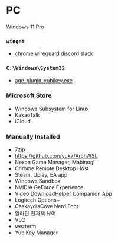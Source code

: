 PC
========
Windows 11 Pro

### `winget`
- chrome wireguard discord slack

### `C:\Windows\System32`
- [age-plugin-yubikey.exe](https://github.com/str4d/age-plugin-yubikey)

### Microsoft Store
- Windows Subsystem for Linux
- KakaoTalk
- iCloud

### Manually Installed
- 7zip
- https://github.com/yuk7/ArchWSL
- Nexon Game Manager, Mabinogi
- Chrome Remote Desktop Host
- Steam, Uplay, EA app
- Windows Sandbox
- NVIDIA GeForce Experience
- Video DownloadHelper Companion App
- Logitech Options+
- CaskaydiaCove Nerd Font
- 알라딘 전자책 뷰어
- VLC
- wezterm
- YubiKey Manager
